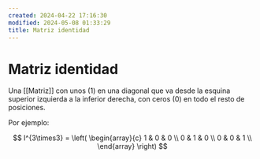 ```yaml
---
created: 2024-04-22 17:16:30
modified: 2024-05-08 01:33:29
title: Matriz identidad
---
```


# Matriz identidad

Una [[Matriz]] con unos ($1$) en una diagonal que va desde la esquina superior izquierda a la inferior derecha, con ceros ($0$) en todo el resto de posiciones.

Por ejemplo:

$$
I^{3\times3} =
\left( 
    \begin{array}{c}
        1 & 0 & 0 \\
        0 & 1 & 0 \\
        0 & 0 & 1 \\
    \end{array}
\right)
$$

